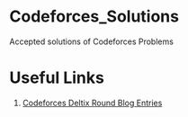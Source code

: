 # Codeforces_Solutions
Accepted solutions of Codeforces Problems

# Useful Links
1. [Codeforces Deltix Round Blog Entries](https://codeforces.com/blog/deltixlab)
